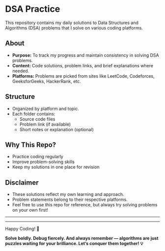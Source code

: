 # DSA Practice

This repository contains my daily solutions to Data Structures and Algorithms (DSA) problems that I solve on various coding platforms.

## About

- **Purpose:** To track my progress and maintain consistency in solving DSA problems.
- **Content:** Code solutions, problem links, and brief explanations where needed.
- **Platforms:** Problems are picked from sites like LeetCode, Codeforces, GeeksforGeeks, HackerRank, etc.

## Structure

- Organized by platform and topic.
- Each folder contains:
  - Source code files
  - Problem link (if available)
  - Short notes or explanation (optional)

## Why This Repo?

- Practice coding regularly
- Improve problem-solving skills
- Keep my solutions in one place for revision

## Disclaimer

- These solutions reflect my own learning and approach.
- Problem statements belong to their respective platforms.
- Feel free to use this repo for reference, but always try solving problems on your own first!

---
---

Happy Coding! 🚀  

**Solve boldly. Debug fiercely. And always remember — algorithms are just puzzles waiting for your brilliance. Let’s conquer them together! 💡**
